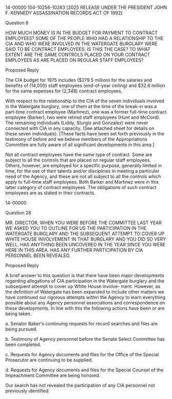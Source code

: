 14-00000
104-10256-10283
[2025 RELEASE UNDER THE PRESIDENT JOHN F. KENNEDY ASSASSINATION RECORDS ACT OF 1992]

Question 8

HOW MUCH MONEY IS IN THE BUDGET FOR PAYMENT TO CONTRACT
EMPLOYEES? SOME OF THE PEOPLE WHO HAD A RELATIONSHIP
TO THE CIA AND WHO WERE INVOLVED IN THE WATERGATE
BURGLARY WERE SAID TO BE CONTRACT EMPLOYEES. IS THIS
THE CASE? TO WHAT EXTENT ARE THE SAME CONTROLS
PLACED ON YOUR CONTRACT EMPLOYEES AS ARE PLACED
ON REGULAR STAFF EMPLOYEES?

Proposed Reply

The CIA budget for 1975 includes ($279.5 million) for the
salaries and benefits of (14,000) staff employees (end-of-year ceiling)
and $32.6 million for the same expenses for (2,348) contract
employees.

With respect to the relationship to the CIA of the seven
individuals involved in the Watergate burglary, one of them at the
time of the break-in was a part-time contract employee (Martinez),
one was a former full-time contract employee (Barker), two were
retired staff employees (Hunt and McCord). The remaining
individuals (Liddy, Sturgis and Gonzalez) were never connected
with CIA in any capacity. (See attached sheet for details on these
seven individuals). [These facts have been set forth previously in
the testimony of before and we believe
members of the Appropriations Committee are fully aware of all
significant developments in this area.]

Not all contract employees have the same type of contract.
Some are subject to all the controls that are placed on regular staff
employees. Others, however, are employed for a specific purpose,
generally limited in time, for the use of their talents and/or disciplines
in meeting a particular need of the Agency, and these are not all
subject to all the controls which apply to full-time staff employees.
Both Barker and Martinez were in this latter category of contract
employees. The obligations of such contract employees are as stated
in their contracts.

14-00000

Question 28

MR. DIRECTOR, WHEN YOU WERE BEFORE THE COMMITTEE LAST
YEAR WE ASKED YOU TO OUTLINE FOR US THE PARTICIPATION IN
THE WATERGATE BURGLARY AND THE SUBSEQUENT ATTEMPT
TO COVER UP WHITE HOUSE INVOLVEMENT IN THAT BURGLARY
AND YOU DID SO VERY WELL. HAS ANYTHING BEEN UNCOVERED
IN THE YEAR SINCE YOU WERE HERE IN THIS AREA. HAS ANY
FURTHER PARTICIPATION BY CIA PERSONNEL BEEN REVEALED.

Proposed Reply

A brief answer to this question is that there have been major
developments regarding allegations of CIA participation in the Watergate
burglary and the subsequent attempt to cover up White House involve-
ment. However, as the definition of Watergate has been expanded to
include other matters we have continued our rigorous attempts within
the Agency to learn everything possible about any Agency personnel
associations and correspondence on these developments. In line with
this the following actions have been or are being taken.

a. Senator Baker's continuing requests for record
searches and files are being pursued.

b. Testimony of Agency personnel before the Senate
Select Committee has been completed.

c. Requests for Agency documents and files for
the Office of the Special Prosecutor are continuing to be
supplied.

d. Requests for Agency documents and files for
the Special Counsel of the Impeachment Committee are
being honored.

Our search has not revealed the participation of any CIA
personnel not previously identified.
